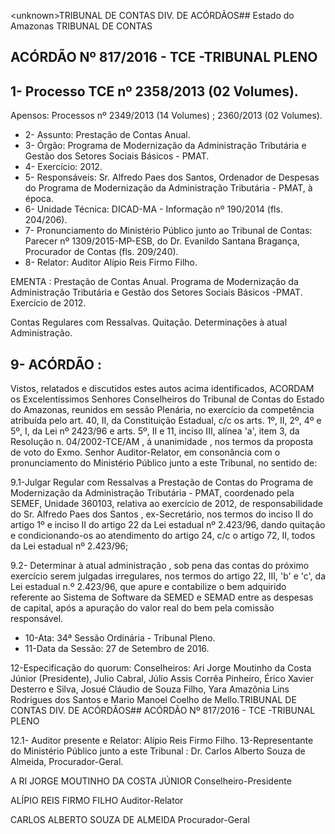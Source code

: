 &lt;unknown&gt;TRIBUNAL DE CONTAS DIV. DE ACÓRDÃOS## Estado do Amazonas TRIBUNAL DE CONTAS

## ACÓRDÃO Nº 817/2016 - TCE -TRIBUNAL PLENO

## 1- Processo TCE nº 2358/2013 (02 Volumes).

Apensos: Processos nº 2349/2013 (14 Volumes) ; 2360/2013 (02 Volumes).

- 2- Assunto: Prestação de Contas Anual.
- 3- Órgão: Programa de Modernização da Administração Tributária e Gestão dos Setores Sociais Básicos - PMAT.
- 4- Exercício: 2012.
- 5- Responsáveis: Sr. Alfredo Paes dos Santos, Ordenador de Despesas do Programa de Modernização da Administração Tributária - PMAT, à época.
- 6- Unidade Técnica: DICAD-MA - Informação nº 190/2014 (fls. 204/206).
- 7-  Pronunciamento  do Ministério Público  junto  ao Tribunal  de Contas: Parecer  nº 1309/2015-MP-ESB,  do  Dr.  Evanildo  Santana  Bragança,  Procurador  de  Contas  (fls. 209/240).
- 8- Relator: Auditor Alípio Reis Firmo Filho.

EMENTA :  Prestação  de  Contas  Anual.  Programa de  Modernização  da  Administração  Tributária  e Gestão  dos  Setores  Sociais  Básicos -PMAT. Exercício de 2012.

Contas Regulares com Ressalvas. Quitação. Determinações à atual Administração.

## 9- ACÓRDÃO :

Vistos, relatados e discutidos estes autos acima identificados, ACORDAM os Excelentíssimos Senhores Conselheiros do Tribunal de Contas do Estado do Amazonas, reunidos em sessão Plenária, no exercício da competência atribuída pelo  art.  40,  II, da Constituição Estadual, c/c os arts. 1º, II, 2º, 4º e 5º, I, da Lei nº 2423/96 e arts. 5º, II e 11, inciso  III,  alínea  'a',  item  3,  da  Resolução  n.  04/2002-TCE/AM ,  á  unanimidade , nos termos da proposta de voto do Exmo. Senhor  Auditor-Relator, em consonância com o pronunciamento do Ministério Público junto a este Tribunal, no sentido de:

9.1-Julgar Regular com Ressalvas a Prestação de Contas do Programa de Modernização da  Administração Tributária  - PMAT, coordenado  pela SEMEF, Unidade 360103,  relativa  ao  exercício  de  2012,  de  responsabilidade  do  Sr. Alfredo  Paes  dos Santos , ex-Secretário, nos termos do inciso II do artigo 1º e inciso II do artigo 22 da Lei estadual nº 2.423/96, dando quitação e condicionando-os ao atendimento do artigo 24, c/c o artigo 72, II, todos da Lei estadual nº 2.423/96;

9.2-  Determinar  à  atual  administração ,  sob  pena  das  contas  do  próximo exercício serem julgadas irregulares, nos termos do artigo 22, III, 'b' e 'c', da Lei estadual n.º  2.423/96, que apure e contabilize o bem adquirido referente ao Sistema de Software da SEMED e SEMAD entre as despesas de capital, após a apuração do valor real do bem pela comissão responsável.

- 10-Ata: 34ª Sessão Ordinária - Tribunal Pleno.
- 11-Data da Sessão: 27 de Setembro de 2016.

12-Especificação  do  quorum: Conselheiros: Ari Jorge  Moutinho  da  Costa  Júnior (Presidente),  Julio  Cabral,  Júlio  Assis  Corrêa  Pinheiro,  Érico  Xavier  Desterro  e  Silva, Josué Cláudio de Souza Filho, Yara Amazônia Lins Rodrigues dos Santos e Mario Manoel Coelho de Mello.TRIBUNAL DE CONTAS DIV. DE ACÓRDÃOS## ACÓRDÃO Nº 817/2016 - TCE -TRIBUNAL PLENO

12.1- Auditor presente e Relator: Alípio Reis Firmo Filho. 13-Representante  do  Ministério  Público  junto  a  este  Tribunal :  Dr.  Carlos  Alberto Souza de Almeida, Procurador-Geral.

A RI JORGE MOUTINHO DA COSTA JÚNIOR Conselheiro-Presidente

ALÍPIO REIS FIRMO FILHO Auditor-Relator

CARLOS ALBERTO SOUZA DE ALMEIDA Procurador-Geral